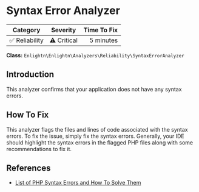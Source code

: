 # Syntax Error Analyzer

| Category       | Severity   | Time To Fix  |
| -------------  |:----------:| ------------:|
| :white_check_mark: Reliability | ⚠️ Critical | 5 minutes   |

**Class:** `Enlightn\Enlightn\Analyzers\Reliability\SyntaxErrorAnalyzer`

## Introduction

This analyzer confirms that your application does not have any syntax errors.

## How To Fix

This analyzer flags the files and lines of code associated with the syntax errors. To fix the issue, simply fix the syntax errors. Generally, your IDE should highlight the syntax errors in the flagged PHP files along with some recommendations to fix it.

## References

- [List of PHP Syntax Errors and How To Solve Them](https://stackoverflow.com/questions/18050071/php-parse-syntax-errors-and-how-to-solve-them)